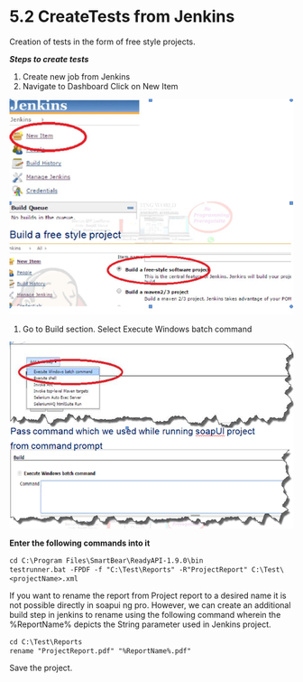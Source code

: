 # 5.2 CreateTests from Jenkins

Creation of tests in the form of free style projects.

_**Steps to create tests**_

1. Create new job from Jenkins
2. Navigate to Dashboard Click on New Item

![](../.gitbook/assets/createproject.png)

1. Go to Build section. Select Execute Windows batch command

![](../.gitbook/assets/createproject_2.png)

**Enter the following commands into it**

```text
cd C:\Program Files\SmartBear\ReadyAPI-1.9.0\bin
testrunner.bat -FPDF -f "C:\Test\Reports" -R"ProjectReport" C:\Test\<projectName>.xml
```

If you want to rename the report from Project report to a desired name it is not possible directly in soapui ng pro. However, we can create an additional build step in jenkins to rename using the following command wherein the %ReportName% depicts the String parameter used in Jenkins project.

```text
cd C:\Test\Reports
rename "ProjectReport.pdf" "%ReportName%.pdf"
```

Save the project.

